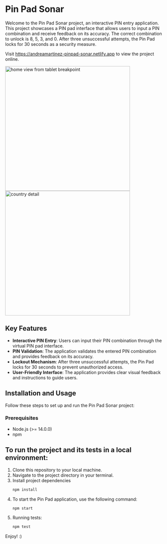 # Pin Pad Sonar

Welcome to the Pin Pad Sonar project, an interactive PIN entry application. This project showcases a PIN pad interface that allows users to input a PIN combination and receive feedback on its accuracy. The correct combination to unlock is 8, 5, 3, and 0. After three unsuccessful attempts, the Pin Pad locks for 30 seconds as a security measure.

Visit https://andreamartinez-pinpad-sonar.netlify.app to view the project online.

<img src="https://user-images.githubusercontent.com/81619759/129921090-a7ecc9f3-efc8-458d-9dd5-31f165663e0d.png" alt="home view from tablet breakpoint" width="400"/> <img src="https://user-images.githubusercontent.com/81619759/129923048-e1f728d5-c4be-40e3-a936-33772be131c6.png" alt="country detail" width="400"/>

## Key Features

- **Interactive PIN Entry**: Users can input their PIN combination through the virtual PIN pad interface.
- **PIN Validation**: The application validates the entered PIN combination and provides feedback on its accuracy.
- **Lockout Mechanism**: After three unsuccessful attempts, the Pin Pad locks for 30 seconds to prevent unauthorized access.
- **User-Friendly Interface**: The application provides clear visual feedback and instructions to guide users.

## Installation and Usage

Follow these steps to set up and run the Pin Pad Sonar project:

### Prerequisites

- Node.js (>= 14.0.0)
- npm


## To run the project and its tests in a local environment:

1. Clone this repository to your local machine.
2. Navigate to the project directory in your terminal.
3. Install project dependencies
    ```sh
   npm install
    ```
4. To start the Pin Pad application, use the following command:
   ```sh
   npm start
   ```
5. Running tests:
   ```sh
   npm test
    ```     

Enjoy! :)
